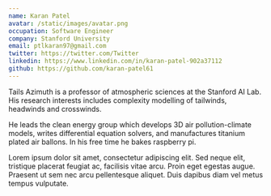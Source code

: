 ```yaml
---
name: Karan Patel
avatar: /static/images/avatar.png
occupation: Software Engineer
company: Stanford University
email: ptlkaran97@gmail.com
twitter: https://twitter.com/Twitter
linkedin: https://www.linkedin.com/in/karan-patel-902a37112
github: https://github.com/karan-patel61
---
```


Tails Azimuth is a professor of atmospheric sciences at the Stanford AI Lab. His research interests includes complexity modelling of tailwinds, headwinds and crosswinds.

He leads the clean energy group which develops 3D air pollution-climate models, writes differential equation solvers, and manufactures titanium plated air ballons. In his free time he bakes raspberry pi.

Lorem ipsum dolor sit amet, consectetur adipiscing elit. Sed neque elit, tristique placerat feugiat ac, facilisis vitae arcu. Proin eget egestas augue. Praesent ut sem nec arcu pellentesque aliquet. Duis dapibus diam vel metus tempus vulputate.
